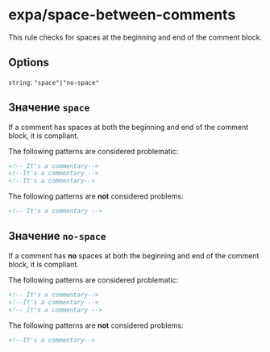 # expa/space-between-comments

This rule checks for spaces at the beginning and end of the comment block.

## Options
`string`: `"space"|"no-space"`

## Значение `space`
If a comment has spaces at both the beginning and end of the comment block, it is compliant.

The following patterns are considered problematic:
```html
<!-- It's a commentary-->
<!--It's a commentary -->
<!--It's a commentary-->
```

The following patterns are **not** considered problems:
```html
<!-- It's a commentary -->
```

## Значение `no-space`
If a comment has **no** spaces at both the beginning and end of the comment block, it is compliant.

The following patterns are considered problematic:
```html
<!-- It's a commentary-->
<!--It's a commentary -->
<!-- It's a commentary -->
```

The following patterns are **not** considered problems:
```html
<!--It's a commentary-->
```
